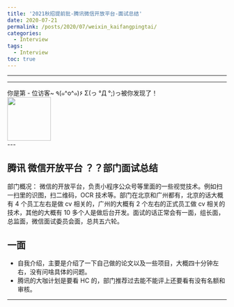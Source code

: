 ```yaml
---
title: '2021秋招提前批-腾讯微信开放平台-面试总结'
date: 2020-07-21
permalink: /posts/2020/07/weixin_kaifangpingtai/
categories:
  - Interview
tags:
  - Interview
toc: true
---
```


---

---

<div>
<div class="button01">
      <visited_a href="#" display:inline>你是第<span data-hk-page="current"> - </span>位访客~</visited_a>
      <visited_p class="top">٩(๑^o^๑)۶</visited_p>
      <visited_p class="bottom">Σ(っ °Д °;)っ被你发现了！</visited_p>
</div>
<img align="center" width="100" src="{{ site.url }}/images/static/take_me.gif" alt="" display:inline>
</div>
---

## 腾讯 微信开放平台 ？？部门面试总结

部门概况： 微信的开放平台，负责小程序公众号等里面的一些视觉技术。例如扫一扫里的识图，扫二维码，OCR 技术等。部门在北京和广州都有，北京的话大概有 4 个员工左右是做 cv 相关的，广州的大概有 2 个左右的正式员工做 cv 相关的技术，其他的大概有 10 多个人是做后台开发。面试的话正常会有一面，组长面，总监面，微信面试委员会面，总共五六轮。

## 一面

- 自我介绍，主要是介绍了一下自己做的论文以及一些项目，大概四十分钟左右，没有问啥具体的问题。
- 腾讯的大咖计划是要看 HC 的，部门推荐过去能不能评上还要看有没有名额和审核。

---

<div data-hk-top-pages="5"> </div>
